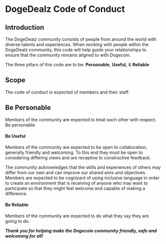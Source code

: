 # DogeDealz Code of Conduct

## Introduction
The DogeDealz community consists of people from around the world with diverse talents and experiences. 
When working with people within the DogeDealz community, this code will help guide your relationships 
to ensure that the community remains aligned to with Dogecoin. 

The three pillars of this code are to be: **Personable**, **Useful,** & **Reliable**

## Scope
The code of conduct is expected of members and their staff.

## Be Personable
Members of the community are expected to treat each other with respect. Be personable.

#### Be Useful
Members of the community are expected to be open to collaboration, generally friendly and welcoming. To this 
end they must be open to considering differing views and are receptive to constructive feedback. 

The community acknowledges that the skills and experiences of others may differ from our own and can improve
our shared aims and objectives. Members are expected to be cognizant of using inclusive language in order to 
create an environment that is receiving of anyone who may want to participate so that they might feel welcome
and capable of making a difference.

#### Be Reliable
Members of the community are expected to do what they say they are going to do.

***Thank you for helping make the Dogecoin community friendly, safe and welcoming for all!***
